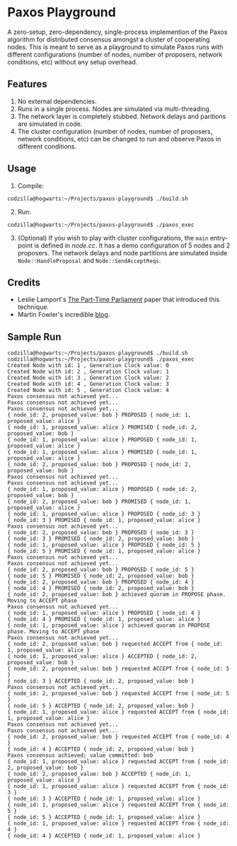 # Paxos Playground

A zero-setup, zero-dependency, single-process implemention of the Paxos algorithm for distributed consensus amongst a cluster of cooperating nodes. This is meant to serve as a playground to simulate Paxos runs with different configurations (number of nodes, number of proposers, network conditions, etc) without any setup overhead.

## Features

1. No external dependencies.
2. Runs in a single process. Nodes are simulated via multi-threading.
3. The network layer is completely stubbed. Network delays and paritions are simulated in code.
4. The cluster configuration (number of nodes, number of proposers, network conditions, etc) can be changed to run and observe Paxos in different conditions.

## Usage

1. Compile:
```console
codzilla@hogwarts:~/Projects/paxos-playground$ ./build.sh
```
2. Run:
```console
codzilla@hogwarts:~/Projects/paxos-playground$ ./paxos_exec
```
3. (Optional) If you wish to play with cluster configurations, the `main` entry-point is defined in *node.cc*. It has a demo configuration of 5 nodes and 2 proposers. The network delays and node partitions are simulated inside `Node::HandleProposal` and `Node::SendAcceptReqs`.

## Credits

- Leslie Lamport's [The Part-Time Parliament](https://lamport.azurewebsites.net/pubs/lamport-paxos.pdf) paper that introduced this technique.
- Martin Fowler's incredible [blog](https://martinfowler.com/articles/patterns-of-distributed-systems/paxos.html).

## Sample Run

```console
codzilla@hogwarts:~/Projects/paxos-playground$ ./build.sh
codzilla@hogwarts:~/Projects/paxos-playground$ ./paxos_exec
Created Node with id: 1 , Generation Clock value: 0
Created Node with id: 2 , Generation Clock value: 1
Created Node with id: 3 , Generation Clock value: 2
Created Node with id: 4 , Generation Clock value: 3
Created Node with id: 5 , Generation Clock value: 4
Paxos consensus not achieved yet...
Paxos consensus not achieved yet...
Paxos consensus not achieved yet...
{ node_id: 2, proposed_value: bob } PROPOSED { node_id: 1, proposed_value: alice }
{ node_id: 1, proposed_value: alice } PROMISED { node_id: 2, proposed_value: bob }
{ node_id: 1, proposed_value: alice } PROPOSED { node_id: 1, proposed_value: alice }
{ node_id: 1, proposed_value: alice } PROMISED { node_id: 1, proposed_value: alice }
{ node_id: 2, proposed_value: bob } PROPOSED { node_id: 2, proposed_value: bob }
Paxos consensus not achieved yet...
Paxos consensus not achieved yet...
{ node_id: 1, proposed_value: alice } PROPOSED { node_id: 2, proposed_value: bob }
{ node_id: 2, proposed_value: bob } PROMISED { node_id: 1, proposed_value: alice }
{ node_id: 1, proposed_value: alice } PROPOSED { node_id: 3 }
{ node_id: 3 } PROMISED { node_id: 1, proposed_value: alice }
Paxos consensus not achieved yet...
{ node_id: 2, proposed_value: bob } PROPOSED { node_id: 3 }
{ node_id: 3 } PROMISED { node_id: 2, proposed_value: bob }
{ node_id: 1, proposed_value: alice } PROPOSED { node_id: 5 }
{ node_id: 5 } PROMISED { node_id: 1, proposed_value: alice }
Paxos consensus not achieved yet...
Paxos consensus not achieved yet...
{ node_id: 2, proposed_value: bob } PROPOSED { node_id: 5 }
{ node_id: 5 } PROMISED { node_id: 2, proposed_value: bob }
{ node_id: 2, proposed_value: bob } PROPOSED { node_id: 4 }
{ node_id: 4 } PROMISED { node_id: 2, proposed_value: bob }
{ node_id: 2, proposed_value: bob } achieved quoram in PROPOSE phase. Moving to ACCEPT phase
Paxos consensus not achieved yet...
{ node_id: 1, proposed_value: alice } PROPOSED { node_id: 4 }
{ node_id: 4 } PROMISED { node_id: 1, proposed_value: alice }
{ node_id: 1, proposed_value: alice } achieved quoram in PROPOSE phase. Moving to ACCEPT phase
Paxos consensus not achieved yet...
{ node_id: 2, proposed_value: bob } requested ACCEPT from { node_id: 1, proposed_value: alice }
{ node_id: 1, proposed_value: alice } ACCEPTED { node_id: 2, proposed_value: bob }
{ node_id: 2, proposed_value: bob } requested ACCEPT from { node_id: 3 }
{ node_id: 3 } ACCEPTED { node_id: 2, proposed_value: bob }
Paxos consensus not achieved yet...
{ node_id: 2, proposed_value: bob } requested ACCEPT from { node_id: 5 }
{ node_id: 5 } ACCEPTED { node_id: 2, proposed_value: bob }
{ node_id: 1, proposed_value: alice } requested ACCEPT from { node_id: 1, proposed_value: alice }
Paxos consensus not achieved yet...
Paxos consensus not achieved yet...
{ node_id: 2, proposed_value: bob } requested ACCEPT from { node_id: 4 }
{ node_id: 4 } ACCEPTED { node_id: 2, proposed_value: bob }
Paxos consensus achieved; value committed: bob
{ node_id: 1, proposed_value: alice } requested ACCEPT from { node_id: 2, proposed_value: bob }
{ node_id: 2, proposed_value: bob } ACCEPTED { node_id: 1, proposed_value: alice }
{ node_id: 1, proposed_value: alice } requested ACCEPT from { node_id: 3 }
{ node_id: 3 } ACCEPTED { node_id: 1, proposed_value: alice }
{ node_id: 1, proposed_value: alice } requested ACCEPT from { node_id: 5 }
{ node_id: 5 } ACCEPTED { node_id: 1, proposed_value: alice }
{ node_id: 1, proposed_value: alice } requested ACCEPT from { node_id: 4 }
{ node_id: 4 } ACCEPTED { node_id: 1, proposed_value: alice }
```